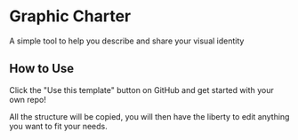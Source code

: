 # Graphic Charter

A simple tool to help you describe and share your visual identity

## How to Use

Click the "Use this template" button on GitHub and get started with your own repo!

All the structure will be copied, you will then have the liberty to edit anything you want to fit your needs.
